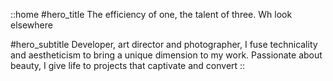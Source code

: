 ::home
#hero_title
The efficiency of one, the talent of three. Wh look elsewhere

#hero_subtitle
Developer, art director and photographer, I fuse technicality and aestheticism to bring a unique dimension to my work. Passionate about beauty, I give life to projects that captivate and convert
::
